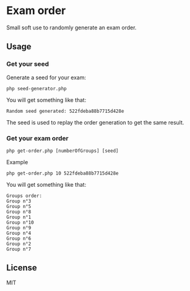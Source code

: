 Exam order
==========

Small soft use to randomly generate an exam order.

## Usage

### Get your seed
Generate a seed for your exam:

```
php seed-generator.php
```

You will get something like that:
```
Random seed generated: 522fdeba88b7715d428e
```

The seed is used to replay the order generation to get the same result.

### Get your exam order

```
php get-order.php [numberOfGroups] [seed]
```

Example
```
php get-order.php 10 522fdeba88b7715d428e
```

You will get something like that:
```
Groups order:
Group n°3
Group n°5
Group n°8
Group n°1
Group n°10
Group n°9
Group n°4
Group n°6
Group n°2
Group n°7
```


## License

MIT
